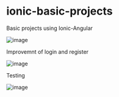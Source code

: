 # ionic-basic-projects

Basic projects using Ionic-Angular

![image](https://user-images.githubusercontent.com/57594425/182841718-45bf2072-0b86-4f30-8a60-f77ed80452a0.png)


Improvemnt of login and register

![image](https://user-images.githubusercontent.com/57594425/182840010-82b8898e-91bc-47e2-9622-b7047ba0c9cf.png)


Testing

![image](https://user-images.githubusercontent.com/57594425/182842146-64fd485d-3e0a-437f-aa22-fb80d5aaf032.png)

